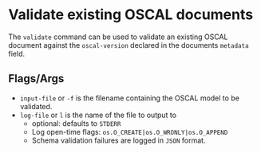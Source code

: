 # Validate existing OSCAL documents
The `validate` command can be used to validate an existing OSCAL document against the `oscal-version` declared in the documents `metadata` field.

## Flags/Args
- `input-file` or `-f` is the filename containing the OSCAL model to be validated.
- `log-file` or `l` is the name of the file to output to
    - optional: defaults to `STDERR`
    - Log open-time flags: `os.O_CREATE|os.O_WRONLY|os.O_APPEND`
    - Schema validation failures are logged in `JSON` format. 


